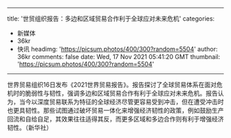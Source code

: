 
---
title: '世贸组织报告：多边和区域贸易合作利于全球应对未来危机'
categories: 
 - 新媒体
 - 36kr
 - 快讯
headimg: 'https://picsum.photos/400/300?random=5504'
author: 36kr
comments: false
date: Wed, 17 Nov 2021 05:41:20 GMT
thumbnail: 'https://picsum.photos/400/300?random=5504'
---

<div>   
世界贸易组织16日发布《2021世界贸易报告》。报告探讨了全球贸易体系在面对危机时的脆弱性与韧性，强调多边和区域贸易合作有利于全球应对未来危机。报告认为，当今以深度贸易联系为特征的全球经济尽管更容易受到冲击，但在遭受冲击时也更具韧性。那些试图通过破坏贸易一体化来增强经济韧性的政策，例如鼓励生产回流和自给自足，其效果往往适得其反，而更多区域和多边合作则有利于增强经济韧性。（新华社）  
</div>
            